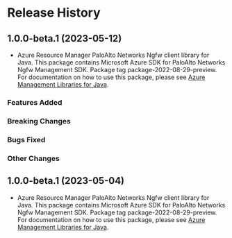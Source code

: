# Release History

## 1.0.0-beta.1 (2023-05-12)

- Azure Resource Manager PaloAlto Networks Ngfw client library for Java. This package contains Microsoft Azure SDK for PaloAlto Networks Ngfw Management SDK.  Package tag package-2022-08-29-preview. For documentation on how to use this package, please see [Azure Management Libraries for Java](https://aka.ms/azsdk/java/mgmt).

### Features Added

### Breaking Changes

### Bugs Fixed

### Other Changes

## 1.0.0-beta.1 (2023-05-04)

- Azure Resource Manager PaloAlto Networks Ngfw client library for Java. This package contains Microsoft Azure SDK for PaloAlto Networks Ngfw Management SDK.  Package tag package-2022-08-29-preview. For documentation on how to use this package, please see [Azure Management Libraries for Java](https://aka.ms/azsdk/java/mgmt).
